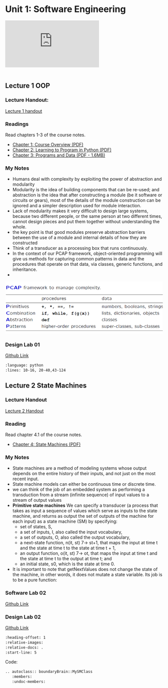 # Unit 1: Software Engineering

![My Notes](https://github.com/Muhammed-Abdullah-Shaikh/MIT-6.S096-Introduction-To-C-And-CPP/files/12429860/MIT.6.01SC.Unit.1.Software.Engineering.Notes.pdf)

```{pdf-include} ../../../../Unit 1 Software Engineering/MIT 6.01SC Unit 1 Software Engineering Notes.pdf

```

## Lecture 1 OOP

### Lecture Handout:

[Lecture 1 handout](https://ocw.mit.edu/courses/6-01sc-introduction-to-electrical-engineering-and-computer-science-i-spring-2011/9083a2e7e6d95c24695b08509bd15bd4_MIT6_01SCS11_lec01_handout.pdf)

### Readings

Read chapters 1-3 of the course notes.

- [Chapter 1: Course Overview (PDF)](https://ocw.mit.edu/courses/6-01sc-introduction-to-electrical-engineering-and-computer-science-i-spring-2011/resources/mit6_01scs11_chap01/)
- [Chapter 2: Learning to Program in Python (PDF)](https://ocw.mit.edu/courses/6-01sc-introduction-to-electrical-engineering-and-computer-science-i-spring-2011/resources/mit6_01scs11_chap02/)
- [Chapter 3: Programs and Data (PDF - 1.6MB)](https://ocw.mit.edu/courses/6-01sc-introduction-to-electrical-engineering-and-computer-science-i-spring-2011/resources/mit6_01scs11_chap03/)

### My Notes

- Humans deal with complexity by exploiting the power of abstraction and modularity
- Modularity is the idea of building components that can be re-used; and abstraction is the idea that after constructing a module (be it software or circuits or gears), most of the details of the module construction can be ignored and a simpler description used for module interaction.
- Lack of modularity makes it very difficult to design large systems, because two different people,
or the same person at two different times, cannot design pieces and put them together without
understanding the whole.
- the key point is that good modules preserve abstraction barriers between the use of a module
and internal details of how they are constructed
- Think of a transducer as a processing box that runs continuously.
- In the context of our PCAP framework, object-oriented programming will give us methods for capturing common patterns in data and the procedures that operate on that data, via classes, generic functions, and inheritance.
- 
    
![Untitled](media/Untitled.png)
    

### Design Lab 01

[Github Link](https://github.com/Muhammed-Abdullah-Shaikh/MIT-6.01SC-Introduction-To-Electrical-Engineering-And-Computer-Science-I/tree/master/Unit%201%20Software%20Engineering)

```{literalinclude} ../../../Unit 1 Software Engineering/designLab01/designLab01Work.py
:language: python
:lines: 10-16, 20-40,43-124
```

## Lecture 2 State Machines

### Lecture Handout

[Lecture 2 Handout](https://ocw.mit.edu/courses/6-01sc-introduction-to-electrical-engineering-and-computer-science-i-spring-2011/6befa2f7542ca110af48020a8c8cf8ad_MIT6_01SCS11_lec02_handout.pdf)

### Reading

Read chapter 4.1 of the course notes.

- [Chapter 4: State Machines (PDF)](https://ocw.mit.edu/courses/6-01sc-introduction-to-electrical-engineering-and-computer-science-i-spring-2011/resources/mit6_01scs11_chap04/)

### My Notes

- State machines are a method of modeling systems whose output depends on the entire history of their inputs, and not just on the most recent input.
- State machine models can either be continuous time or discrete time.
- we can think of the job of an embedded system as performing a transduction from a stream (infinite sequence) of input values to a stream of output values
- **Primitive state machines**
We can specify a transducer (a process that takes as input a sequence of values which serve as
inputs to the state machine, and returns as output the set of outputs of the machine for each input)
as a state machine (SM) by specifying:
    - set of states, S,
    - a set of inputs, I, also called the input vocabulary,
    - a set of outputs, O, also called the output vocabulary,
    - a next-state function, n(it, st) 7→ st+1, that maps the input at time t and the state at time t to
    the state at time t + 1,
    - an output function, o(it, st) 7→ ot, that maps the input at time t and the state at time t to the
    output at time t; and
    - an initial state, s0, which is the state at time 0.
- It is important to note that getNextValues does not change the state of the machine, in other words, it does not mutate a state variable. Its job is to be a pure function:

### Software Lab 02

[Github Link](https://github.com/Muhammed-Abdullah-Shaikh/MIT-6.01SC-Introduction-To-Electrical-Engineering-And-Computer-Science-I/tree/master/Unit%201%20Software%20Engineering)

### Design Lab 02

[Github Link](https://github.com/Muhammed-Abdullah-Shaikh/MIT-6.01SC-Introduction-To-Electrical-Engineering-And-Computer-Science-I/tree/master/Unit%201%20Software%20Engineering)

```{include} ../../../Unit 1 Software Engineering/README.md
:heading-offset: 1
:relative-images:
:relative-docs: .
:start-line: 5
```
Code:
```{eval-rst}
.. autoclass:: boundaryBrain::MySMClass
   :members:
   :undoc-members:
```